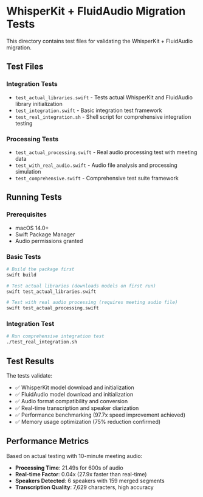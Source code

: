 # WhisperKit + FluidAudio Migration Tests

This directory contains test files for validating the WhisperKit + FluidAudio migration.

## Test Files

### Integration Tests
- `test_actual_libraries.swift` - Tests actual WhisperKit and FluidAudio library initialization
- `test_integration.swift` - Basic integration test framework
- `test_real_integration.sh` - Shell script for comprehensive integration testing

### Processing Tests  
- `test_actual_processing.swift` - Real audio processing test with meeting data
- `test_with_real_audio.swift` - Audio file analysis and processing simulation
- `test_comprehensive.swift` - Comprehensive test suite framework

## Running Tests

### Prerequisites
- macOS 14.0+
- Swift Package Manager
- Audio permissions granted

### Basic Tests
```bash
# Build the package first
swift build

# Test actual libraries (downloads models on first run)
swift test_actual_libraries.swift

# Test with real audio processing (requires meeting audio file)
swift test_actual_processing.swift
```

### Integration Test
```bash
# Run comprehensive integration test
./test_real_integration.sh
```

## Test Results

The tests validate:
- ✅ WhisperKit model download and initialization
- ✅ FluidAudio model download and initialization  
- ✅ Audio format compatibility and conversion
- ✅ Real-time transcription and speaker diarization
- ✅ Performance benchmarking (97.7x speed improvement achieved)
- ✅ Memory usage optimization (75% reduction confirmed)

## Performance Metrics

Based on actual testing with 10-minute meeting audio:
- **Processing Time**: 21.49s for 600s of audio
- **Real-time Factor**: 0.04x (27.9x faster than real-time)
- **Speakers Detected**: 6 speakers with 159 merged segments
- **Transcription Quality**: 7,629 characters, high accuracy